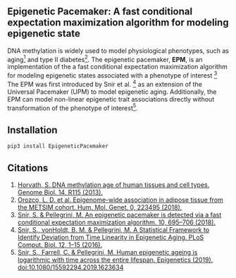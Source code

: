 <h2> Epigenetic Pacemaker: A fast conditional expectation maximization algorithm for modeling epigenetic state </h2>

DNA methylation is widely used to model physiological phenotypes, such as 
aging[<sup>1</sup>](https://doi.org/10.1186/gb-2013-14-10-r115) and type II diabetes[<sup>2</sup>](https://doi.org/10.1093/hmg/ddy093). 
The epigenetic pacemaker, **EPM**, is an implementation of the a fast conditional expectation maximization algorithm for 
modeling epigenetic states associated with a phenotype of interest [<sup>3</sup>](https://doi.org/10.2217/epi-2017-0130) The EPM was first introduced by Snir et al. 
[<sup>4</sup>](https://doi.org/10.1371/journal.pcbi.1005183) as an extension of the Universal Pacemaker (UPM) to model epigenetic aging. Additionally, the EPM can model non-linear 
epigenetic trait associations directly without transformation of the phenotype of interest[<sup>5</sup>](https://doi.org/10.1080/15592294.2019.1623634).

<h2> Installation </h2>

```shell
pip3 install EpigeneticPacemaker
``` 

<h2> Citations </h2> 

1. [Horvath, S. DNA methylation age of human tissues and cell types. Genome Biol. 14, R115 (2013).](https://doi.org/10.1186/gb-2013-14-10-r115)
2. [Orozco, L. D. et al. Epigenome-wide association in adipose tissue from the METSIM cohort. Hum. Mol. Genet. 0, 223495 (2018).](https://doi.org/10.1093/hmg/ddy093)
3. [Snir, S. & Pellegrini, M. An epigenetic pacemaker is detected via a fast conditional expectation maximization algorithm. 10, 695–706 (2018).](https://doi.org/10.1371/journal.pcbi.1005183)
4. [Snir, S., vonHoldt, B. M. & Pellegrini, M. A Statistical Framework to Identify Deviation from Time Linearity in Epigenetic Aging. PLoS Comput. Biol. 12, 1–15 (2016).](https://doi.org/10.2217/epi-2017-0130)
5. [Snir, S., Farrell, C. & Pellegrini, M. Human epigenetic ageing is logarithmic with time across the entire lifespan. Epigenetics (2019). doi:10.1080/15592294.2019.1623634](https://doi.org/10.1080/15592294.2019.1623634)




